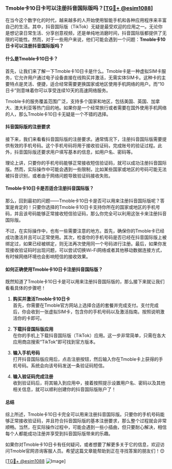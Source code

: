 ### Tmoble卡10日卡可以注册抖音国际版吗？[[TG💪+ @esim1088](https://t.me/s/esim1088)]

在当今这个数字化的时代，越来越多的人开始使用智能手机和各种应用程序来丰富自己的生活。其中，抖音国际版（TikTok）无疑是最受欢迎的应用之一。无论你是想记录日常生活、分享创意视频，还是单纯地消磨时间，抖音国际版都提供了无限的可能性。然而，对于一些用户来说，他们可能会遇到一个问题：**Tmoble卡10日卡可以注册抖音国际版吗？**

#### 什么是Tmoble卡10日卡？

首先，让我们来了解一下Tmoble卡10日卡是什么。Tmoble卡是一种虚拟SIM卡服务，它允许用户通过电子设备直接在线购买并激活，无需实体SIM卡。这种卡的主要特点是灵活、便捷，适合经常需要更换国家或地区使用手机网络的用户。而“10日卡”则意味着你可以享受连续10天的高速网络服务。

Tmoble卡的服务覆盖范围广泛，支持多个国家和地区，包括美国、英国、加拿大、澳大利亚等热门目的地。如果你是一个经常旅行或者需要在国外使用手机网络的人，那么Tmoble卡10日卡无疑是一个不错的选择。

#### 抖音国际版的注册要求

接下来，我们来看看抖音国际版的注册要求。通常情况下，注册抖音国际版需要提供有效的手机号码。这个手机号码将用于接收验证码，完成账号的验证过程。此外，抖音国际版还要求用户填写基本的信息，如用户名、密码等。

理论上讲，只要你的手机号码能够正常接收短信验证码，就可以成功注册抖音国际版。然而，实际操作中可能会遇到一些限制，比如某些国家或地区的号码可能无法被抖音识别，或者由于网络问题导致验证码接收失败。

#### Tmoble卡10日卡是否适合注册抖音国际版？

那么，回到最初的问题——Tmoble卡10日卡是否可以用来注册抖音国际版呢？答案是肯定的！只要你选择的Tmoble卡10日卡支持你所在的国家或地区的手机号码，并且该号码能够正常接收短信验证码，那么你完全可以利用这张卡来注册抖音国际版。

不过，在实际操作中，也有一些需要注意的地方。首先，确保你的Tmoble卡已经成功激活并且可以正常使用。其次，检查你的手机号码是否已经在抖音国际版上被绑定过，如果已经被绑定，则无法再次使用同一个号码进行注册。最后，如果你发现接收验证码时出现问题，可以尝试切换Wi-Fi网络或者其他移动数据连接方式，有时候网络环境也会影响短信的接收效果。

#### 如何正确使用Tmoble卡10日卡注册抖音国际版？

既然知道了Tmoble卡10日卡是可以用来注册抖音国际版的，那么接下来就让我们看看具体的步骤吧！

1. **购买并激活Tmoble卡10日卡**  
   首先，你需要在Tmoble官方网站上选择合适的套餐并完成支付。支付完成后，你会收到一张虚拟SIM卡，包含你的手机号码以及激活指南。按照说明激活你的卡即可。

2. **下载抖音国际版应用**  
   在你的手机上下载抖音国际版（TikTok）应用。这一步非常简单，只需在各大应用商店搜索“TikTok”即可找到官方版本。

3. **输入手机号码**  
   打开抖音国际版应用后，点击注册按钮，然后输入你在Tmoble卡上获得的手机号码。系统会向该号码发送一条验证码短信。

4. **输入验证码完成注册**  
   收到验证码后，将其输入到应用中，接着按照提示设置用户名、密码以及其他相关信息，就可以顺利创建你的抖音国际版账户了！

#### 总结

综上所述，Tmoble卡10日卡完全可以用来注册抖音国际版。只要你的手机号码能够正常接收验证码，并且符合抖音国际版的基本注册要求，那么整个过程就会非常顺畅。当然，在实际操作过程中，可能会遇到一些小插曲，但只要耐心解决，相信每个人都能成功注册并享受到抖音国际版带来的乐趣。

如果你对Tmoble卡10日卡有任何疑问，或者想要了解更多关于它的信息，欢迎访问Tmoble官网咨询客服人员。希望这篇文章能帮助到正在寻找答案的朋友们！😊

[[TG💪+ @esim1088](https://t.me/s/esim1088) ![Image](https://i.postimg.cc/4NQfJmqS/Snipaste-2025-05-13-00-14-12.png)]